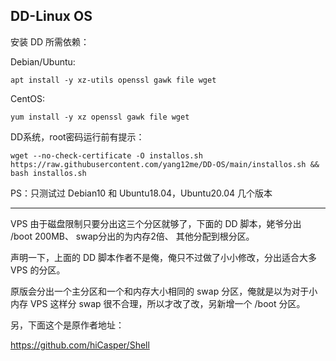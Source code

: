 ## DD-Linux OS

安装 DD 所需依赖：

Debian/Ubuntu:

`apt install -y xz-utils openssl gawk file wget`

CentOS:

`yum install -y xz openssl gawk file wget`

DD系统，root密码运行前有提示：

`wget --no-check-certificate -O installos.sh https://raw.githubusercontent.com/yang12me/DD-OS/main/installos.sh && bash installos.sh`

PS：只测试过 Debian10 和 Ubuntu18.04，Ubuntu20.04 几个版本

***

VPS 由于磁盘限制只要分出这三个分区就够了，下面的 DD 脚本，姥爷分出 /boot 200MB、 swap分出的为内存2倍、 其他分配到根分区。

声明一下，上面的 DD 脚本作者不是俺，俺只不过做了小小修改，分出适合大多 VPS 的分区。

原版会分出一个主分区和一个和内存大小相同的 swap 分区，俺就是以为对于小内存 VPS 这样分 swap 很不合理，所以才改了改，另新增一个 /boot 分区。

另，下面这个是原作者地址：

https://github.com/hiCasper/Shell
